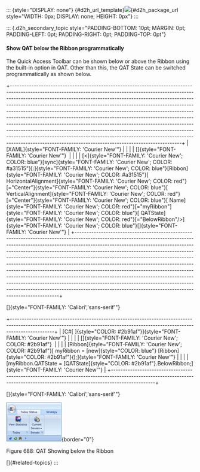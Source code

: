 ::: {style="DISPLAY: none"}
[](ms-xhelp:///?Id=d2h_url_template){#d2h_url_template}![](!package_url!){#d2h_package_url style="WIDTH: 0px; DISPLAY: none; HEIGHT: 0px"}
:::

::: {.d2h_secondary_topic style="PADDING-BOTTOM: 10pt; MARGIN: 0pt; PADDING-LEFT: 0pt; PADDING-RIGHT: 0pt; PADDING-TOP: 0pt"}
#### Show QAT below the Ribbon programmatically

The Quick Access Toolbar can be shown below or above the Ribbon using the built-in option in QAT. Other than this, the QAT State can be switched programmatically as shown below.

+-----------------------------------------------------------------------------------------------------------------------------------------------------------------------------------------------------------------------------------------------------------------------------------------------------------------------------------------------------------------------------------------------------------------------------------------------------------------------------------------------------------------------------------------------------------------------------------------------------------------------------------------------------------------------------------------------------------------------------------------------------------------------------------------------------+
| [XAML]{style="FONT-FAMILY: 'Courier New'"}                                                                                                                                                                                                                                                                                                                                                                                                                                                                                                                                                                                                                                                                                                                                                          |
|                                                                                                                                                                                                                                                                                                                                                                                                                                                                                                                                                                                                                                                                                                                                                                                                     |
| []{style="FONT-FAMILY: 'Courier New'"}                                                                                                                                                                                                                                                                                                                                                                                                                                                                                                                                                                                                                                                                                                                                                              |
|                                                                                                                                                                                                                                                                                                                                                                                                                                                                                                                                                                                                                                                                                                                                                                                                     |
| [\<]{style="FONT-FAMILY: 'Courier New'; COLOR: blue"}[sync]{style="FONT-FAMILY: 'Courier New'; COLOR: #a31515"}[:]{style="FONT-FAMILY: 'Courier New'; COLOR: blue"}[Ribbon]{style="FONT-FAMILY: 'Courier New'; COLOR: #a31515"}[ HorizontalAlignment]{style="FONT-FAMILY: 'Courier New'; COLOR: red"}[=\"Center\"]{style="FONT-FAMILY: 'Courier New'; COLOR: blue"}[ VerticalAlignment]{style="FONT-FAMILY: 'Courier New'; COLOR: red"}[=\"Center\"]{style="FONT-FAMILY: 'Courier New'; COLOR: blue"}[ Name]{style="FONT-FAMILY: 'Courier New'; COLOR: red"}[=\"myRibbon\"]{style="FONT-FAMILY: 'Courier New'; COLOR: blue"}[ QATState]{style="FONT-FAMILY: 'Courier New'; COLOR: red"}[=\"BelowRibbon\"/\>]{style="FONT-FAMILY: 'Courier New'; COLOR: blue"}[]{style="FONT-FAMILY: 'Courier New'"} |
+-----------------------------------------------------------------------------------------------------------------------------------------------------------------------------------------------------------------------------------------------------------------------------------------------------------------------------------------------------------------------------------------------------------------------------------------------------------------------------------------------------------------------------------------------------------------------------------------------------------------------------------------------------------------------------------------------------------------------------------------------------------------------------------------------------+

[]{style="FONT-FAMILY: 'Calibri','sans-serif'"} 

+------------------------------------------------------------------------------------------------------------------------------------------------------------------------------+
| [C#[ ]{style="COLOR: #2b91af"}]{style="FONT-FAMILY: 'Courier New'"}                                                                                                          |
|                                                                                                                                                                              |
| []{style="FONT-FAMILY: 'Courier New'; COLOR: #2b91af"}                                                                                                                       |
|                                                                                                                                                                              |
| [Ribbon]{style="FONT-FAMILY: 'Courier New'; COLOR: #2b91af"}[ myRibbon = [new]{style="COLOR: blue"} [Ribbon]{style="COLOR: #2b91af"}();]{style="FONT-FAMILY: 'Courier New'"} |
|                                                                                                                                                                              |
| [myRibbon.QATState = [QATState]{style="COLOR: #2b91af"}.BelowRibbon;]{style="FONT-FAMILY: 'Courier New'"}                                                                    |
+------------------------------------------------------------------------------------------------------------------------------------------------------------------------------+

[]{style="FONT-FAMILY: 'Calibri','sans-serif'"} 

![](../ImagesExt/image261_606.jpg){border="0"}

Figure 688: QAT Showing below the Ribbon

[]{#related-topics}
:::

